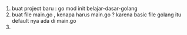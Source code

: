 1. buat project baru : go mod init belajar-dasar-golang
2. buat file main.go , kenapa harus main.go ? karena basic file golang itu default nya ada di main.go
3.